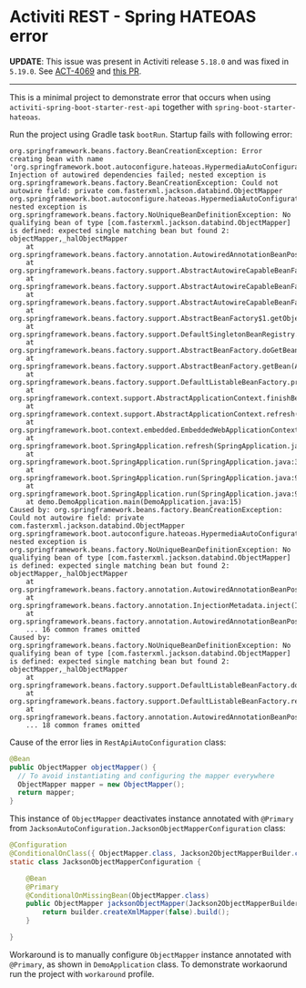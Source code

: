 # Activiti REST - Spring HATEOAS error

**UPDATE**:
This issue was present in Activiti release ```5.18.0``` and was fixed in ```5.19.0```.
See [ACT-4069](https://activiti.atlassian.net/browse/ACT-4069) and [this PR](https://github.com/Activiti/Activiti/pull/679).

---

This is a minimal project to demonstrate error that occurs when using ```activiti-spring-boot-starter-rest-api``` together with ```spring-boot-starter-hateoas```.

Run the project using Gradle task ```bootRun```. Startup fails with following error:

```
org.springframework.beans.factory.BeanCreationException: Error creating bean with name 'org.springframework.boot.autoconfigure.hateoas.HypermediaAutoConfiguration$HypermediaConfiguration$HalObjectMapperConfiguration': Injection of autowired dependencies failed; nested exception is org.springframework.beans.factory.BeanCreationException: Could not autowire field: private com.fasterxml.jackson.databind.ObjectMapper org.springframework.boot.autoconfigure.hateoas.HypermediaAutoConfiguration$HypermediaConfiguration$HalObjectMapperConfiguration.primaryObjectMapper; nested exception is org.springframework.beans.factory.NoUniqueBeanDefinitionException: No qualifying bean of type [com.fasterxml.jackson.databind.ObjectMapper] is defined: expected single matching bean but found 2: objectMapper,_halObjectMapper
	at org.springframework.beans.factory.annotation.AutowiredAnnotationBeanPostProcessor.postProcessPropertyValues(AutowiredAnnotationBeanPostProcessor.java:334)
	at org.springframework.beans.factory.support.AbstractAutowireCapableBeanFactory.populateBean(AbstractAutowireCapableBeanFactory.java:1210)
	at org.springframework.beans.factory.support.AbstractAutowireCapableBeanFactory.doCreateBean(AbstractAutowireCapableBeanFactory.java:537)
	at org.springframework.beans.factory.support.AbstractAutowireCapableBeanFactory.createBean(AbstractAutowireCapableBeanFactory.java:476)
	at org.springframework.beans.factory.support.AbstractBeanFactory$1.getObject(AbstractBeanFactory.java:303)
	at org.springframework.beans.factory.support.DefaultSingletonBeanRegistry.getSingleton(DefaultSingletonBeanRegistry.java:230)
	at org.springframework.beans.factory.support.AbstractBeanFactory.doGetBean(AbstractBeanFactory.java:299)
	at org.springframework.beans.factory.support.AbstractBeanFactory.getBean(AbstractBeanFactory.java:194)
	at org.springframework.beans.factory.support.DefaultListableBeanFactory.preInstantiateSingletons(DefaultListableBeanFactory.java:755)
	at org.springframework.context.support.AbstractApplicationContext.finishBeanFactoryInitialization(AbstractApplicationContext.java:757)
	at org.springframework.context.support.AbstractApplicationContext.refresh(AbstractApplicationContext.java:480)
	at org.springframework.boot.context.embedded.EmbeddedWebApplicationContext.refresh(EmbeddedWebApplicationContext.java:118)
	at org.springframework.boot.SpringApplication.refresh(SpringApplication.java:686)
	at org.springframework.boot.SpringApplication.run(SpringApplication.java:320)
	at org.springframework.boot.SpringApplication.run(SpringApplication.java:957)
	at org.springframework.boot.SpringApplication.run(SpringApplication.java:946)
	at demo.DemoApplication.main(DemoApplication.java:15)
Caused by: org.springframework.beans.factory.BeanCreationException: Could not autowire field: private com.fasterxml.jackson.databind.ObjectMapper org.springframework.boot.autoconfigure.hateoas.HypermediaAutoConfiguration$HypermediaConfiguration$HalObjectMapperConfiguration.primaryObjectMapper; nested exception is org.springframework.beans.factory.NoUniqueBeanDefinitionException: No qualifying bean of type [com.fasterxml.jackson.databind.ObjectMapper] is defined: expected single matching bean but found 2: objectMapper,_halObjectMapper
	at org.springframework.beans.factory.annotation.AutowiredAnnotationBeanPostProcessor$AutowiredFieldElement.inject(AutowiredAnnotationBeanPostProcessor.java:561)
	at org.springframework.beans.factory.annotation.InjectionMetadata.inject(InjectionMetadata.java:88)
	at org.springframework.beans.factory.annotation.AutowiredAnnotationBeanPostProcessor.postProcessPropertyValues(AutowiredAnnotationBeanPostProcessor.java:331)
	... 16 common frames omitted
Caused by: org.springframework.beans.factory.NoUniqueBeanDefinitionException: No qualifying bean of type [com.fasterxml.jackson.databind.ObjectMapper] is defined: expected single matching bean but found 2: objectMapper,_halObjectMapper
	at org.springframework.beans.factory.support.DefaultListableBeanFactory.doResolveDependency(DefaultListableBeanFactory.java:1054)
	at org.springframework.beans.factory.support.DefaultListableBeanFactory.resolveDependency(DefaultListableBeanFactory.java:942)
	at org.springframework.beans.factory.annotation.AutowiredAnnotationBeanPostProcessor$AutowiredFieldElement.inject(AutowiredAnnotationBeanPostProcessor.java:533)
	... 18 common frames omitted
```

Cause of the error lies in ```RestApiAutoConfiguration``` class:

```java
@Bean
public ObjectMapper objectMapper() {
  // To avoid instantiating and configuring the mapper everywhere
  ObjectMapper mapper = new ObjectMapper();
  return mapper;
}
```

This instance of ```ObjectMapper``` deactivates instance annotated with ```@Primary``` from ```JacksonAutoConfiguration.JacksonObjectMapperConfiguration``` class:

```java
@Configuration
@ConditionalOnClass({ ObjectMapper.class, Jackson2ObjectMapperBuilder.class })
static class JacksonObjectMapperConfiguration {

	@Bean
	@Primary
	@ConditionalOnMissingBean(ObjectMapper.class)
	public ObjectMapper jacksonObjectMapper(Jackson2ObjectMapperBuilder builder) {
		return builder.createXmlMapper(false).build();
	}

}
```

Workaround is to manually configure ```ObjectMapper``` instance annotated with ```@Primary```, as shown in ```DemoApplication``` class. To demonstrate workaorund run the project with ```workaround``` profile.

